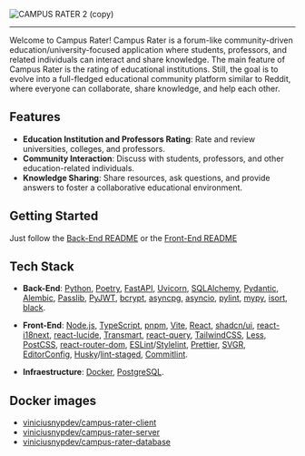 ![CAMPUS RATER 2 (copy)](https://github.com/ViniciusNyp/campus-rater/assets/88608411/e66f3b2e-e8fc-4ae7-9570-e11cbd725ff2)

----

Welcome to Campus Rater! Campus Rater is a forum-like community-driven education/university-focused application where students, professors, and related individuals can interact and share knowledge. The main feature of Campus Rater is the rating of educational institutions. Still, the goal is to evolve into a full-fledged educational community platform similar to Reddit, where everyone can collaborate, share knowledge, and help each other.

## Features

- **Education Institution and Professors Rating**: Rate and review universities, colleges, and professors.
- **Community Interaction**: Discuss with students, professors, and other education-related individuals.
- **Knowledge Sharing**: Share resources, ask questions, and provide answers to foster a collaborative educational environment.

## Getting Started

 Just follow the [Back-End README](./backend/README.md) or the [Front-End README](./frontend/README.md)

## Tech Stack

- **Back-End**: [Python](https://www.python.org/), [Poetry](https://python-poetry.org/), [FastAPI](https://fastapi.tiangolo.com/), [Uvicorn](https://www.uvicorn.org/), [SQLAlchemy](https://www.sqlalchemy.org/), [Pydantic](https://pydantic-docs.helpmanual.io/), [Alembic](https://alembic.sqlalchemy.org/), [Passlib](https://passlib.readthedocs.io/), [PyJWT](https://pyjwt.readthedocs.io/), [bcrypt](https://pypi.org/project/bcrypt/), [asyncpg](https://magicstack.github.io/asyncpg/), [asyncio](https://docs.python.org/3/library/asyncio.html), [pylint](https://pylint.pycqa.org/), [mypy](http://mypy-lang.org/), [isort](https://pycqa.github.io/isort/), [black](https://black.readthedocs.io/).

- **Front-End**: [Node.js](https://nodejs.org/), [TypeScript](https://www.typescriptlang.org/), [pnpm](https://pnpm.io/), [Vite](https://vitejs.dev/), [React](https://react.dev/), [shadcn/ui](https://ui.shadcn.com/), [react-i18next](https://react.i18next.com/), [react-lucide](https://lucide.dev/docs/lucide-react), [Transmart](https://github.com/Quilljou/transmart), [react-query](https://react-query.tanstack.com/), [TailwindCSS](https://tailwindcss.com/), [Less](https://lesscss.org/), [PostCSS](https://postcss.org/), [react-router-dom](https://reactrouter.com/en/main), [ESLint](https://eslint.org/)/[Stylelint](https://stylelint.io/), [Prettier](https://prettier.io/), [SVGR](https://react-svgr.com/), [EditorConfig](https://editorconfig.org/), [Husky](https://typicode.github.io/husky/)/[lint-staged](https://github.com/okonet/lint-staged), [Commitlint](https://commitlint.js.org/).

- **Infraestructure**: [Docker](https://www.docker.com/), [PostgreSQL](https://www.postgresql.org/).

## Docker images

- [viniciusnypdev/campus-rater-client](https://hub.docker.com/repository/docker/viniciusnypdev/campus-rater-client)
- [viniciusnypdev/campus-rater-server](https://hub.docker.com/repository/docker/viniciusnypdev/campus-rater-server)
- [viniciusnypdev/campus-rater-database](https://hub.docker.com/repository/docker/viniciusnypdev/campus-rater-database)

